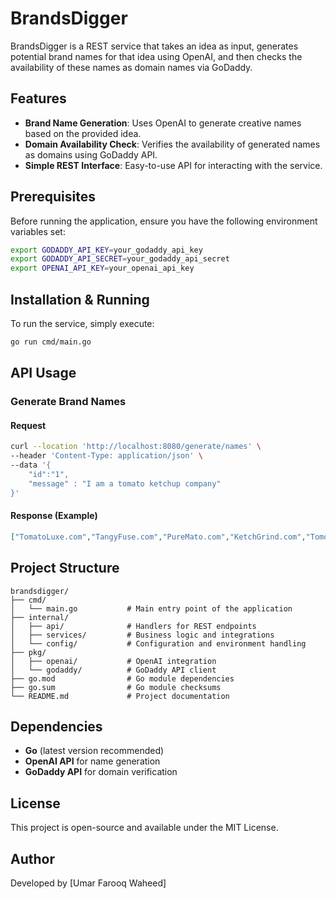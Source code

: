 # BrandsDigger

BrandsDigger is a REST service that takes an idea as input, generates potential brand names for that idea using OpenAI, and then checks the availability of these names as domain names via GoDaddy.

## Features
- **Brand Name Generation**: Uses OpenAI to generate creative names based on the provided idea.
- **Domain Availability Check**: Verifies the availability of generated names as domains using GoDaddy API.
- **Simple REST Interface**: Easy-to-use API for interacting with the service.

## Prerequisites
Before running the application, ensure you have the following environment variables set:

```sh
export GODADDY_API_KEY=your_godaddy_api_key
export GODADDY_API_SECRET=your_godaddy_api_secret
export OPENAI_API_KEY=your_openai_api_key
```

## Installation & Running
To run the service, simply execute:

```sh
go run cmd/main.go
```

## API Usage
### Generate Brand Names
#### Request
```sh
curl --location 'http://localhost:8080/generate/names' \
--header 'Content-Type: application/json' \
--data '{
    "id":"1",
    "message" : "I am a tomato ketchup company"
}'
```
#### Response (Example)
```json
["TomatoLuxe.com","TangyFuse.com","PureMato.com","KetchGrind.com","TomoChup.com","KetchaPop.com","SavoryDrip.com"]
```

## Project Structure
```
brandsdigger/
├── cmd/
│   └── main.go           # Main entry point of the application
├── internal/
│   ├── api/              # Handlers for REST endpoints
│   ├── services/         # Business logic and integrations
│   └── config/           # Configuration and environment handling
├── pkg/
│   ├── openai/           # OpenAI integration
│   └── godaddy/          # GoDaddy API client
├── go.mod                # Go module dependencies
├── go.sum                # Go module checksums
└── README.md             # Project documentation
```

## Dependencies
- **Go** (latest version recommended)
- **OpenAI API** for name generation
- **GoDaddy API** for domain verification

## License
This project is open-source and available under the MIT License.

## Author
Developed by [Umar Farooq Waheed]
